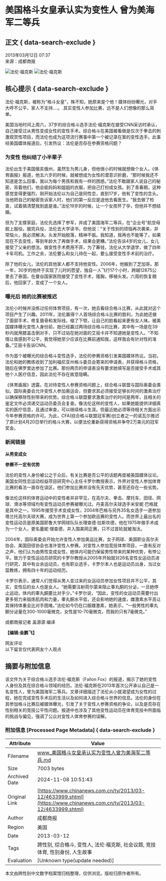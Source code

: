 # 美国格斗女皇承认实为变性人 曾为美海军二等兵

## 正文 { data-search-exclude }


2013年03月12日 07:37  
来源：成都商报  

![法伦·福克斯](http://www.chinanews.com/fileftp/2020/03/2020-03-11/U194P4T47D46410F978DT20200311093349.jpg)
![法伦·福克斯](http://www.chinanews.com/fileftp/2020/03/2020-03-11/U194P4T47D46410F977DT20200311083723.jpg)

## 核心提示 { data-search-exclude }

法伦·福克斯，被称为“格斗女皇”，殊不知，她原来是个他！媒体纷纷曝光，对手大呼不公平，家人不支持....。.其实变性人参加比赛，远不是人们想像的那么简单。

美国当地时间上周六，37岁的综合格斗选手法伦·福克斯在接受CNN采访时承认，自己接受过从男性变成女性的变性手术。综合格斗在美国被看做是仅次于拳击的刺激观赏性项目，而法伦也成为这项流行赛事中第一个被记录在案的变性选手。此事经美国媒体报道后，引发热议：法伦是否存在参赛资格问题？

### 为变性 他纠结了小半辈子

法伦出生于美国俄亥俄州，虽然生为男儿身，但他很小的时候就想做个女人。《体育画报》报道，他五六岁的时候，就被想成为女性的潜意识折磨，“那时候我还不知道是怎么回事，我以为每个男孩和我有一样的困惑。”法伦不敢跟家人说自己的秘密，背着他们，他会偷妈妈和姐姐的衣服，把自己打扮成女孩。到了青春期，这种感觉变得更强烈，刚开始法伦以为自己是同性恋，直到17岁，他有了变性的念头。当他把自己的秘密告诉家人时，他们的第一反应是送他去看医生。“我去做了检查，试着搞清楚我到底是谁。”法伦19岁的时候，让一个女孩怀了孕，但他并不想结婚。

但为了支撑家庭，法伦先选择了参军，并成了美国海军二等兵，在“企业号”航空母舰上服役。服完兵役，法伦去大学读书，但他说：“关于性别的烦恼再次袭来，非常恼火，我必须解决。头发开始脱落，精神不振。我知道，我再也不能等了，如果现在不去变性，等到年龄大了再做手术，结果会更糟。”法伦告诉4岁的女儿，女儿接受了父亲的想法。做变性手术费用不菲，为了筹钱，法伦从大学退学，做了四年卡车司机。工作之余，法伦要么和女儿待在一起，要么接受变性手术前的治疗。

除了他的女儿，法伦的其他家人都不支持他变性。2006年，他搬到了芝加哥。那一年，30岁的他终于实现了儿时的愿望，独自一人飞行17个小时，跨越12875公里去了泰国，在曼谷国家医院接受了变性手术，隆胸，移植头发。六周的恢复期后，他回家了，变成了一个女人。

### 曝光后 她的比赛被推迟

法伦小时候并没练过任何体育项目，有一次，她去看综合格斗比赛，从此就对这个项目产生了兴趣。2011年，法伦赢得个人首场综合格斗比赛的胜利，为此她还做了面部手术，修复眉骨和发际线，缩了下颚，让自己的脸看起来更有女人味。被美国媒体曝光变性人身份前，她已经赢过两场综合格斗的比赛，其中有一场是在39秒内就用膝盖击倒对手，只不过站在她对面的艾丽卡并不知道她是变性人。“不知情让我感到不公平，我觉得她至少应该在比赛前通知我，这样我会有针对性的准备。”艾丽卡告诉CNN。

作为首个被曝光的综合格斗变性选手，法伦的参赛资格引发美国媒体热议。当初，法伦和她的教练收到了加利福尼亚州格斗委员会寄来的申请表，并获得格斗资格，随后在佛罗里达参加了比赛。那份两页的申请表没有要求她填写是否接受手术或其他个人医疗信息，因此法伦不存在故意隐瞒。

《体育画报》透露，在对待变性人参赛资格问题上，综合格斗联盟与国际奥委会类似。国际奥委会允许变性人参加奥运会，但要求其必须接受足够长时间的激素治疗以确保移除性别带来的优势。综合格斗联盟要求激素治疗的时间是两年，且相关的鉴定文件必须递交运动员委员会复查。像法伦这样的变性人，如果她能提供详细真实的医疗信息，且通过审查，可以继续格斗生涯。但最近她必须等待相关方面出示今年参赛资格的许可。为此，CFA(综合格斗联盟冠军赛)创立者之一的诺瓦尔推迟了原计划4月20日举行的格斗大赛，以便法伦重新获得资格并争夺2万美元的冠军奖金。

### 新闻链接

**从男变成女**

**参赛不一定有优势**

法伦的变性人身份被公之于众后，有关比赛是否公平的话题再度被美国媒体议论。美国女同性恋运动权益项目研究中心主任卡罗尔教授表示，外界对变性人参加体育比赛的看法一直存在误区，他们参加比赛并没有先天优势，甚至还存在一些劣势。

像法伦这样的体育运动中的变性者并非罕见，在高尔夫、拳击、摩托车、田径、网球、滑冰等领域均有变性运动员参赛被曝光过。丹麦高尔夫球选手米安妮·巴格就是其中之一，1995年接受手术变成女性，2004年巴格与另外35名女选手一道参加塔兰托高尔夫球大赛，成为世界上第一个参加欧巡赛的变性人。而世界上最出名的变性运动员是原美国耶鲁大学网球队队长理查德·拉斯坎德，他在1975年做手术成为一个女人，更名蕾妮·理查德，并入围美网正赛，只不过首轮就被淘汰。

2004年，国际奥委会开始允许变性人参加奥运比赛，女子网球、美国职业高尔夫协会、美国田径协会也准许变性人参赛。对变性人参加竞技体育项目，一直有反对之声，他们认为由男性变成女性，她体内可能仍保留男性带来的某种优势，有悖公平。致力于变性运动员研究的卡罗尔教授从2005年开始就对26名变性女运动员进行研究，其中有业余运动员，也有职业选手，卡罗尔本人也是运动员出身，当过女篮教练，拥有四十年的运动经历。

卡罗尔表示，通常人们觉得从男人变过来的女运动员参加女性项目并不公平，其实，变性后的女人也是女人。“她需要注射荷尔蒙来阻止睾丸酮的分泌，一旦她停止运动，体内的睾丸酮要比对手少。”卡罗尔说，“因此，变性的女运动员需要付出更多努力来锻炼肌肉和力量，睾丸酮水平低，还会影响她的速度，雌激素水平高让其保持体重会比对手困难。”法伦如今仍在口服雌激素，她表示，“一般男性的睾丸酮分泌量在300-1000毫微克，女性是10-70毫微克，而我的只有7毫微克。”

成都商报记者 盖源源 编译

**【编辑:金鹏飞】**

网友评论  
以下留言仅代表网友个人观点

## 摘要与附加信息

<!-- tcd_abstract -->
该文件为关于综合格斗选手法伦·福克斯（Fallon Fox）的报道，揭示了她的变性人身份及其在综合格斗领域的经历。法伦·福克斯在2013年首次公开承认自己是一名变性人，曾为美国海军二等兵。文章详细描述了法伦从小就渴望成为女性的过程，她在完成变性手术后的生活以及如何进入综合格斗世界的信息。法伦的身份在其参加格斗比赛后被媒体曝光，引发了关于变性人参赛资格的争论，以及是否存在性别相关的竞技公平性问题。报道中也涉及了其他变性运动员在体育竞技中所面临的挑战与偏见，强调了公众对变性人体育参赛的误解。
<!-- tcd_abstract_end -->

### 附加信息 [Processed Page Metadata] { data-search-exclude }

| Attribute       | Value                                  |
|-----------------|----------------------------------------|
| Filename        | www_美国格斗女皇承认实为变性人曾为美海军二等兵.md                             |
| Size            | 7003 bytes                           |
| Archived Date   | 2024-11-08 10:51:43                             |
| Original Link   | [https://www.chinanews.com.cn/ty/2013/03-12/4633999.shtml](https://www.chinanews.com.cn/ty/2013/03-12/4633999.shtml)                       |
| Author          | 成都商报                               |
| Region          | 美国                               |
| Date            | 2013-03-12                                 |
| Tags            | 跨性别, 综合格斗, 变性人, 法伦·福克斯, 社会议题, 竞技体育, 性别身份, 人生故事                                 |
| Evaluation            | [Unknown type(update needed)]                                 |
<!-- tcd_table_end -->

本文由跨性别中文数字档案馆归档整理，仅供浏览。版权归原作者所有。
